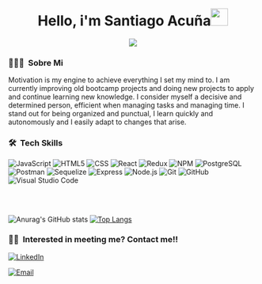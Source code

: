 <h1 align="center"><b>Hello, i'm Santiago Acuña</b><img src="https://media.giphy.com/media/hvRJCLFzcasrR4ia7z/giphy.gif" width="35"></h1>

<p align="center">
  <a href="https://github.com/DenverCoder1/readme-typing-svg"><img src="https://readme-typing-svg.herokuapp.com?font=Time+New+Roman&color=cyan&size=25&center=true&vCenter=true&width=600&height=100&lines=Full+Stack+Developer...&hearts;++;apprentice/active+researcher++;I+love+learning+new+things...<3++++"></a>
</p>

<h3> 👨🏻‍💻 &nbsp;Sobre Mi </h3>
Motivation is my engine to achieve everything I set my mind to. I am currently improving old bootcamp projects and doing new projects to apply and continue learning new knowledge. I consider myself a decisive and determined person, efficient when managing tasks and managing time. I stand out for being organized and punctual, I learn quickly and autonomously and I easily adapt to changes that arise.


<h3> 🛠 &nbsp;Tech Skills</h3>

  ![JavaScript](https://img.shields.io/badge/-JavaScript-333333?style=flat&logo=javascript)
  ![HTML5](https://img.shields.io/badge/-HTML5-333333?style=flat&logo=HTML5)
  ![CSS](https://img.shields.io/badge/-CSS-333333?style=flat&logo=CSS3&logoColor=1572B6)
  ![React](https://img.shields.io/badge/-React-333333?style=flat&logo=react)
  ![Redux](https://img.shields.io/badge/-Redux-333333?style=flat&logo=redux)
  ![NPM](https://img.shields.io/badge/-NPM-333333?style=flat&logo=npm)
  ![PostgreSQL](https://img.shields.io/badge/-PostgreSQL-333333?style=flat&logo=postgresql)
  ![Postman](https://img.shields.io/badge/-Postman-333333?style=flat&logo=postman)
  ![Sequelize](https://img.shields.io/badge/-Sequelize-333333?style=flat&logo=sequelize)
  ![Express](https://img.shields.io/badge/-Express-333333?style=flat&logo=express)
  ![Node.js](https://img.shields.io/badge/-Node.js-333333?style=flat&logo=node.js)
  ![Git](https://img.shields.io/badge/-Git-333333?style=flat&logo=git)
  ![GitHub](https://img.shields.io/badge/-GitHub-333333?style=flat&logo=github)
  ![Visual Studio Code](https://img.shields.io/badge/-Visual%20Studio%20Code-333333?style=flat&logo=visual-studio-code&logoColor=007ACC)

<br>



<br>


![Anurag's GitHub stats](https://github-readme-stats.vercel.app/api?username=Santiago-Acuna&show_icons=true&theme=radical)
[![Top Langs](https://github-readme-stats.vercel.app/api/top-langs/?username=Santiago-Acuna&hide_progress=false)](https://github.com/anuraghazra/github-readme-stats)

<h3> 🤝🏻 &nbsp;Interested in meeting me? Contact me!! </h3>

<p align="center">

<a href="https://www.linkedin.com/in/santiago-acu%C3%B1a-894ba9256/"><img alt="LinkedIn" src="https://img.shields.io/badge/LinkedIn-Santiago%20Acuña-blue?style=flat-square&logo=linkedin"></a>

<a href="santiagoacu1990@gmail.com"><img alt="Email" src="https://img.shields.io/badge/Email-santiagoacu1990@gmail.com-blue?style=flat-square&logo=gmail"></a>
</p>

